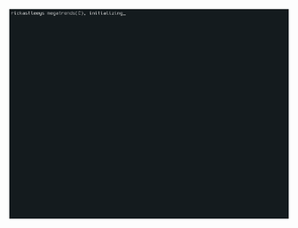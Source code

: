 <picture>
    <img alt="README Terminal Gif" src="output.gif">
</picture>
<!--
**xnggypr/xnggypr** is a ✨ _special_ ✨ repository because its `README.md` (this file) appears on your GitHub profile.
-->